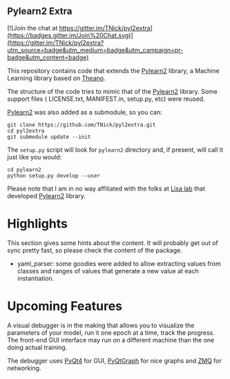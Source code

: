 Pylearn2 Extra
--------------

[![Join the chat at https://gitter.im/TNick/pyl2extra](https://badges.gitter.im/Join%20Chat.svg)](https://gitter.im/TNick/pyl2extra?utm_source=badge&utm_medium=badge&utm_campaign=pr-badge&utm_content=badge)

This repository contains code that extends the [Pylearn2][1] library,
a Machine Learning library based on [Theano][2].

The structure of the code tries to mimic that of the
[Pylearn2][1] library. Some support files (
LICENSE.txt, MANIFEST.in, setup.py, etc) were reused.

[Pylearn2][1] was also added as a submodule, so you can:

    git clone https://github.com/TNick/pyl2extra.git
    cd pyl2extra
    git submodule update --init

The `setup.py` script will look for `pylearn2` directory and, if present,
will call it just like you would:

    cd pylearn2
    python setup.py develop --user

Please note that I am in no way affiliated with
the folks at [Lisa lab][3] that developed [Pylearn2][1] library.

Highlights
==========

This section gives some hints about the content. It will probably
get out of sync pretty fast, so please check the content of the package.

- yaml_parser: some goodies were added to allow extracting
values from classes and ranges of values that generate a new value
at each instantiation.

Upcoming Features
=================

A visual debugger is in the making that allows
you to visualize the parameters
of your model, run it one epoch at a time, track the progress.
The front-end GUI interface may run on a different machine than
the one doing actual training.

The debugger uses [PyQt4][4] for GUI, [PyQtGraph][5] for nice graphs
and [ZMQ][6] for networking.


  [1]: https://github.com/lisa-lab/pylearn2 "Pylearn2 GitHub repository"
  [2]: https://github.com/Theano/Theano "Theano - define, optimize, and evaluate mathematical expressions"
  [3]: http://www.iro.umontreal.ca/~lisa/ "Laboratoire d’Informatique des Systèmes Adaptatifs"
  [4]: http://pyqt.sourceforge.net/ "PyQt4"
  [5]: http://www.pyqtgraph.org/ "PyQtGraph - Scientific Graphics and GUI Library for Python"
  [6]: https://github.com/zeromq/pyzmq "GitHub repository for pyzmq"
